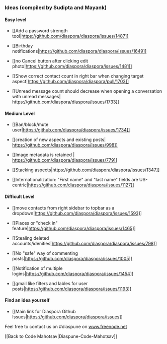 ### Ideas (compiled by Sudipta and Mayank)

#### Easy level

- [[Add a password strength tool|https://github.com/diaspora/diaspora/issues/1487]]

- [[Birthday notifications|https://github.com/diaspora/diaspora/issues/1649]]

- [[no Cancel button after clicking edit photo|https://github.com/diaspora/diaspora/issues/1481]]

- [[Show correct contact count in right bar when changing target aspect|https://github.com/diaspora/diaspora/pull/1703]]

- [[Unread message count should decrease when opening a conversation with unread messages|
https://github.com/diaspora/diaspora/issues/1733]]

#### Medium Level

- [[Ban/block/mute user|https://github.com/diaspora/diaspora/issues/1734]]

- [[creation of new aspects and existing posts| https://github.com/diaspora/diaspora/issues/998]]

- [[Image metadata is retained | https://github.com/diaspora/diaspora/issues/779]]

- [[Stacking aspects|https://github.com/diaspora/diaspora/issues/1347]]

- [[Internationalization: "First name" and "last name" fields are US-centric|https://github.com/diaspora/diaspora/issues/1127]]

#### Difficult Level

- [[move contacts from right sidebar to topbar as a dropdown|https://github.com/diaspora/diaspora/issues/1593]]

- [[Places or "check in" feature|https://github.com/diaspora/diaspora/issues/1465]]

- [[Stealing deleted accounts/idenities|https://github.com/diaspora/diaspora/issues/798]]

- [[No "safe" way of commenting posts|https://github.com/diaspora/diaspora/issues/1005]]

- [[Notification of multiple logins|https://github.com/diaspora/diaspora/issues/1454]]

- [[gmail like filters and lables for user posts|https://github.com/diaspora/diaspora/issues/1193]]

#### Find an idea yourself
- [[Main link for Diaspora Github Issues|https://github.com/diaspora/diaspora/issues]]

Feel free to contact us on #diaspune on www.freenode.net

[[Back to Code Mahotsav|Diaspune-Code-Mahotsav]]